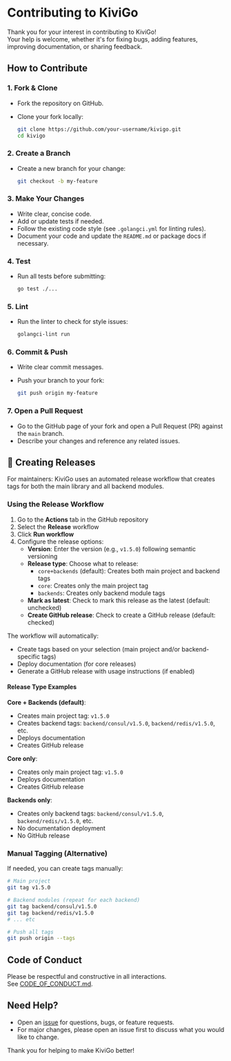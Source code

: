 # Contributing to KiviGo

Thank you for your interest in contributing to KiviGo!  
Your help is welcome, whether it's for fixing bugs, adding features, improving documentation, or sharing feedback.

## How to Contribute

### 1. Fork & Clone

- Fork the repository on GitHub.
- Clone your fork locally:

  ```sh
  git clone https://github.com/your-username/kivigo.git
  cd kivigo
  ```

### 2. Create a Branch

- Create a new branch for your change:

  ```sh
  git checkout -b my-feature
  ```

### 3. Make Your Changes

- Write clear, concise code.
- Add or update tests if needed.
- Follow the existing code style (see `.golangci.yml` for linting rules).
- Document your code and update the `README.md` or package docs if necessary.

### 4. Test

- Run all tests before submitting:

  ```sh
  go test ./...
  ```

### 5. Lint

- Run the linter to check for style issues:

  ```sh
  golangci-lint run
  ```

### 6. Commit & Push

- Write clear commit messages.
- Push your branch to your fork:

  ```sh
  git push origin my-feature
  ```

### 7. Open a Pull Request

- Go to the GitHub page of your fork and open a Pull Request (PR) against the `main` branch.
- Describe your changes and reference any related issues.

## 🚀 Creating Releases

For maintainers: KiviGo uses an automated release workflow that creates tags for both the main library and all backend modules.

### Using the Release Workflow

1. Go to the **Actions** tab in the GitHub repository
2. Select the **Release** workflow
3. Click **Run workflow**
4. Configure the release options:
   - **Version**: Enter the version (e.g., `v1.5.0`) following semantic versioning
   - **Release type**: Choose what to release:
     - `core+backends` (default): Creates both main project and backend tags
     - `core`: Creates only the main project tag
     - `backends`: Creates only backend module tags
   - **Mark as latest**: Check to mark this release as the latest (default: unchecked)
   - **Create GitHub release**: Check to create a GitHub release (default: checked)

The workflow will automatically:
- Create tags based on your selection (main project and/or backend-specific tags)
- Deploy documentation (for core releases)
- Generate a GitHub release with usage instructions (if enabled)

#### Release Type Examples

**Core + Backends (default)**:
- Creates main project tag: `v1.5.0`
- Creates backend tags: `backend/consul/v1.5.0`, `backend/redis/v1.5.0`, etc.
- Deploys documentation
- Creates GitHub release

**Core only**:
- Creates only main project tag: `v1.5.0`
- Deploys documentation  
- Creates GitHub release

**Backends only**:
- Creates only backend tags: `backend/consul/v1.5.0`, `backend/redis/v1.5.0`, etc.
- No documentation deployment
- No GitHub release

### Manual Tagging (Alternative)

If needed, you can create tags manually:

```sh
# Main project
git tag v1.5.0

# Backend modules (repeat for each backend)
git tag backend/consul/v1.5.0
git tag backend/redis/v1.5.0
# ... etc

# Push all tags
git push origin --tags
```

## Code of Conduct

Please be respectful and constructive in all interactions.  
See [CODE_OF_CONDUCT.md](CODE_OF_CONDUCT.md).

## Need Help?

- Open an [issue](https://github.com/azrod/kivigo/issues) for questions, bugs, or feature requests.
- For major changes, please open an issue first to discuss what you would like to change.

Thank you for helping to make KiviGo better!
